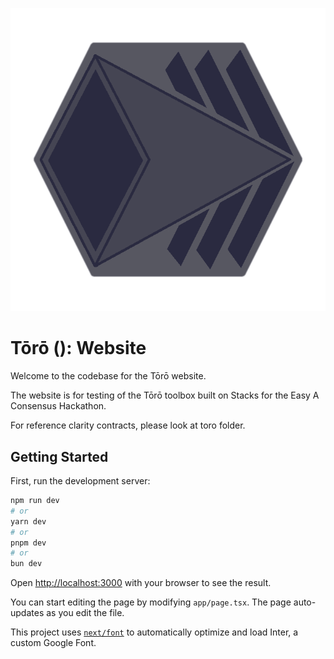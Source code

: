 ![](./public/ologo-nobg.png)

# Tōrō (): Website

Welcome to the codebase for the Tōrō website.

The website is for testing of the Tōrō toolbox built on Stacks for the Easy A Consensus Hackathon. 

For reference clarity contracts, please look at toro folder.

## Getting Started

First, run the development server:

```bash
npm run dev
# or
yarn dev
# or
pnpm dev
# or
bun dev
```

Open [http://localhost:3000](http://localhost:3000) with your browser to see the result.

You can start editing the page by modifying `app/page.tsx`. The page auto-updates as you edit the file.

This project uses [`next/font`](https://nextjs.org/docs/basic-features/font-optimization) to automatically optimize and load Inter, a custom Google Font.

